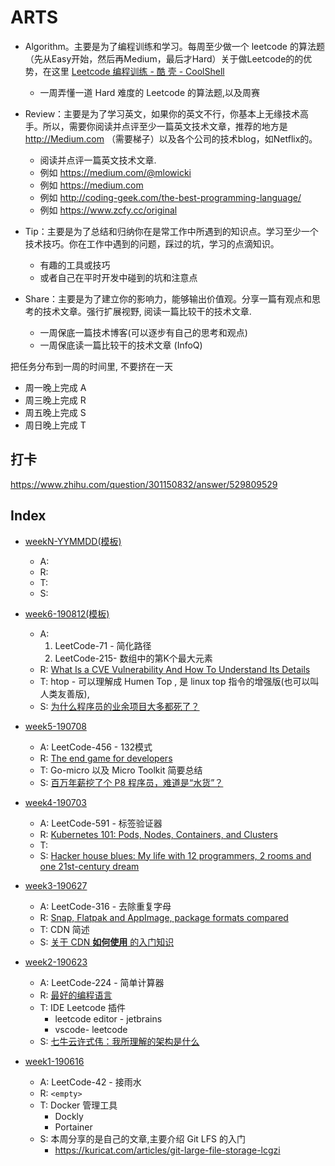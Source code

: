 # ARTS

* Algorithm。主要是为了编程训练和学习。每周至少做一个 leetcode 的算法题（先从Easy开始，然后再Medium，最后才Hard）关于做Leetcode的的优势，在这里 [Leetcode 编程训练 - 酷 壳 - CoolShell](https://www.zhihu.com/question/301150832 )
    * 一周弄懂一道 Hard 难度的 Leetcode 的算法题,以及周赛

* Review：主要是为了学习英文，如果你的英文不行，你基本上无缘技术高手。所以，需要你阅读并点评至少一篇英文技术文章，推荐的地方是 http://Medium.com （需要梯子）以及各个公司的技术blog，如Netflix的。
    * 阅读并点评一篇英文技术文章. 
    * 例如 <https://medium.com/@mlowicki>
    * 例如 <https://medium.com>
    * 例如 <http://coding-geek.com/the-best-programming-language/>
    * 例如 <https://www.zcfy.cc/original>

* Tip：主要是为了总结和归纳你在是常工作中所遇到的知识点。学习至少一个技术技巧。你在工作中遇到的问题，踩过的坑，学习的点滴知识。
    * 有趣的工具或技巧
    * 或者自己在平时开发中碰到的坑和注意点

* Share：主要是为了建立你的影响力，能够输出价值观。分享一篇有观点和思考的技术文章。强行扩展视野, 阅读一篇比较干的技术文章.
    * 一周保底一篇技术博客(可以逐步有自己的思考和观点)
    * 一周保底读一篇比较干的技术文章 (InfoQ)

把任务分布到一周的时间里, 不要挤在一天
* 周一晚上完成 A
* 周三晚上完成 R
* 周五晚上完成 S
* 周日晚上完成 T


## 打卡

https://www.zhihu.com/question/301150832/answer/529809529


## Index

* [weekN-YYMMDD(模板)](posts/weekN-YYMMDD.md)
    * A: 
    * R: 
    * T: 
    * S: 
    
* [week6-190812(模板)](posts/week6-190812.md)
    * A: 
        1. LeetCode-71 - 简化路径
        2. LeetCode-215- 数组中的第K个最大元素
    * R: [What Is a CVE Vulnerability And How To Understand Its Details](https://resources.whitesourcesoftware.com/blog-whitesource/what-is-cve-vulnerability)
    * T: htop - 可以理解成 Humen Top , 是 linux top 指令的增强版(也可以叫人类友善版),
    * S: [为什么程序员的业余项目大多都死了？](https://mp.weixin.qq.com/s/wUTCMklKHEBus4nwwRXqPw)
    
    
* [week5-190708](posts/week5-190708.md)
    * A: LeetCode-456 - 132模式
    * R: [The end game for developers](https://micro.mu/blog/2019/06/13/the-developer-end-game.html)
    * T: Go-micro 以及 Micro Toolkit 简要总结
    * S: [百万年薪挖了个 P8 程序员，难道是“水货”？](https://www.infoq.cn/article/09cjC29-YZf3Luo3vQDE)
    
* [week4-190703](posts/week4-190703.md)
    * A: LeetCode-591 - 标签验证器
    * R: [Kubernetes 101: Pods, Nodes, Containers, and Clusters](https://medium.com/google-cloud/kubernetes-101-pods-nodes-containers-and-clusters-c1509e409e16)
    * T:
    * S: [Hacker house blues: My life with 12 programmers, 2 rooms and one 21st-century dream](http://www.ruanyifeng.com/blog/2018/08/san-francisco.html)

    
* [week3-190627](posts/week3-190627.md)
    * A: LeetCode-316 - 去除重复字母
    * R: [Snap, Flatpak and AppImage, package formats compared](https://www.zcfy.cc/original/snap-flatpak-and-appimage-package-formats-compared)
    * T: CDN 简述
    * S: [关于 CDN **如何使用** 的入门知识](https://juejin.im/post/5af46498f265da0b8d41f6a3)

* [week2-190623](posts/week2-190623.md)
    * A: LeetCode-224 - 简单计算器
    * R: [最好的编程语言](http://coding-geek.com/the-best-programming-language/)
    * T: IDE Leetcode 插件
        * leetcode editor - jetbrains
        * vscode- leetcode
    * S: [七牛云许式伟：我所理解的架构是什么](https://www.infoq.cn/article/scbBuLydXi00sZ4v*UyN)

* [week1-190616](posts/week1-190616.md)
    * A: LeetCode-42 - 接雨水
    * R: `<empty>`
    * T: Docker 管理工具
        * Dockly
        * Portainer
    * S: 本周分享的是自己的文章,主要介绍 Git LFS 的入门
        * https://kuricat.com/articles/git-large-file-storage-lcgzi